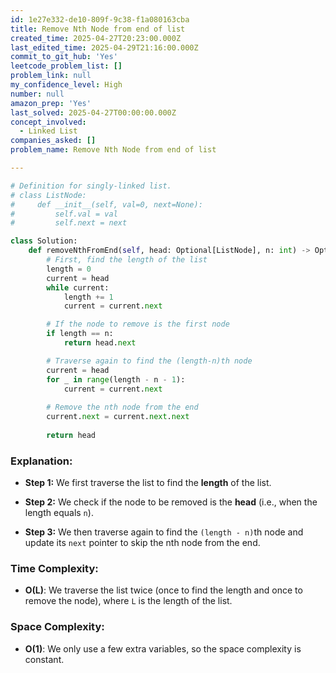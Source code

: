 ```yaml
---
id: 1e27e332-de10-809f-9c38-f1a080163cba
title: Remove Nth Node from end of list
created_time: 2025-04-27T20:23:00.000Z
last_edited_time: 2025-04-29T21:16:00.000Z
commit_to_git_hub: 'Yes'
leetcode_problem_list: []
problem_link: null
my_confidence_level: High
number: null
amazon_prep: 'Yes'
last_solved: 2025-04-27T00:00:00.000Z
concept_involved:
  - Linked List
companies_asked: []
problem_name: Remove Nth Node from end of list

---
```


```python
# Definition for singly-linked list.
# class ListNode:
#     def __init__(self, val=0, next=None):
#         self.val = val
#         self.next = next

class Solution:
    def removeNthFromEnd(self, head: Optional[ListNode], n: int) -> Optional[ListNode]:
        # First, find the length of the list
        length = 0
        current = head
        while current:
            length += 1
            current = current.next

        # If the node to remove is the first node
        if length == n:
            return head.next

        # Traverse again to find the (length-n)th node
        current = head
        for _ in range(length - n - 1):
            current = current.next
        
        # Remove the nth node from the end
        current.next = current.next.next
        
        return head

```

### **Explanation:**

*   **Step 1:** We first traverse the list to find the **length** of the list.

*   **Step 2:** We check if the node to be removed is the **head** (i.e., when the length equals `n`).

*   **Step 3:** We then traverse again to find the `(length - n)`th node and update its `next` pointer to skip the nth node from the end.

### **Time Complexity:**

*   **O(L)**: We traverse the list twice (once to find the length and once to remove the node), where `L` is the length of the list.

### **Space Complexity:**

*   **O(1)**: We only use a few extra variables, so the space complexity is constant.
